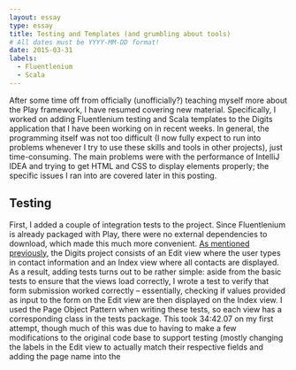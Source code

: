 ```yaml
---
layout: essay
type: essay
title: Testing and Templates (and grumbling about tools)
# All dates must be YYYY-MM-DD format!
date: 2015-03-31
labels:
  - Fluentlenium
  - Scala
---
```


After some time off from officially (unofficially?) teaching myself more about the Play framework, I have resumed covering new material.  Specifically, I worked on adding Fluentlenium testing and Scala templates to the Digits application that I have been working on in recent weeks.  In general, the programming itself was not too difficult (I now fully expect to run into problems whenever I try to use these skills and tools in other projects), just time-consuming.  The main problems were with the performance of IntelliJ IDEA and trying to get HTML and CSS to display elements properly; the specific issues I ran into are covered later in this posting.

## Testing
First, I added a couple of integration tests to the project.  Since Fluentlenium is already packaged with Play, there were no external dependencies to download, which made this much more convenient.  [As mentioned previously](/essays/application-design-mvc), the Digits project consists of an Edit view where the user types in contact information and an Index view where all contacts are displayed.  As a result, adding tests turns out to be rather simple: aside from the basic tests to ensure that the views load correctly, I wrote a test to verify that form submission worked correctly – essentially, checking if values provided as input to the form on the Edit view are then displayed on the Index view.  I used the Page Object Pattern when writing these tests, so each view has a corresponding class in the tests package.  This took 34:42.07 on my first attempt, though much of this was due to having to make a few modifications to the original code base to support testing (mostly changing the labels in the Edit view to actually match their respective fields and adding the page name into the <title> element on the page) and a fairly obvious copy-paste mistake when setting the URL to test for the New Contact page.  A second attempt was much faster at 24:27.88, and the final code for this portion is available at <https://github.com/bsogata/digits/tree/test-2>.

## Text Templates
Next, I incorporated some Scala templates into the application.  Since all of the input fields for the form were text fields at the time and all of these text fields were more or less identical aside from the values being displayed and stored, having a template made perfect sense.  Conveniently, templates for most HTML inputs are available at <https://github.com/ics-software-engineering/play-example-form/tree/master/app/views/bootstrap3>, which saved me a great deal of time in trying to make the templates myself.  As such, it took only 12:46.19 to replace the input form with Scala templates on my first attempt; after familiarizing myself with how the templates worked, this time decreased to 8:08.66.  The branch showing the state of the project at this point is at <https://github.com/bsogata/digits/tree/template-2>.

## Select Templates
Of course, many forms will have inputs other than text fields, and so I set out to add a drop-down menu for users to input their telephone type (such as "Home", "Mobile", or "Work").  The set of templates from the previous section includes a template for the select input in HTML, so in terms of programming this was really just adding another field.  However, this is where IntelliJ IDEA became very problematic as it became unresponsive for over eight minutes in total while I was working on this.  The first incident froze the IDE for roughly five minutes, and as I am quite used to IntelliJ lagging by now I took this as an opportunity to look through the documentation for the Scala templates, examine how form submission would work with a select tag, and plan out how I would write my code.  Of course, five minutes is much longer than the usual delay from IntelliJ, but once functionality was restored I treated it as an isolated event, made a mental note to grumble about it in this post, and continued on.  A few minutes later, IntelliJ froze again.  This time, I was considerably less patient and manually ended the IntelliJ process after around three minutes of unresponsiveness.  Upon restart, IntelliJ was still very slow, and as a result my first attempt to complete this took nearly an hour at 53:27.94.

A few hours later, both IntelliJ and I were apparently done throwing our respective temper tantrums and I repeated the same process in only 26:22.49 without any problems from IntelliJ.  Although it is entirely reasonable to suppose that I would have finished faster even without the freezes on my first attempt, I typically finish about 25% faster on my second attempt of all the exercises or branches that I have mentioned on this blog, leaving another 25% that I blame on IntelliJ.  I concede that [there was apparently a denial-of-service attack on GitHub at the time that I was writing code for this](https://status.github.com/messages/2015-03-31) and that could have been a factor in the poor performance of IntelliJ since many of the resources I use are hosted on GitHub, but all of my code was on my local machine, the Scala templates I used were all downloaded on my machine, and while the Checkstyle rules for the Digits project are hosted on GitHub one would expect there to be a cached copy on the local machine too and in any event I was not even using the Checkstyle plugin at the time.

After a couple of days (and working on some of the other features discussed below), I discovered a bug in the way that the select template had been incorporated into the project.  Essentially, the error message for having an invalid telephone type was being placed under the Address input field rather than the Telephone Type field.  Redoing this task properly took 17:51.53, producing the code available at <https://github.com/bsogata/digits/tree/selection-3>.

## Custom Templates
After implementing the drop-down menu in the previous section, it became obvious that there were two fields dealing with telephones (particularly since they were right next to each other), and so I essentially combined the two templates together to create a Telephone template.  This only took 13:56.95 to complete the first time.  However, there were some problems with formatting (possibly related to the aforementioned bug where the errors for the Telephone Type field were being placed below the Address field), and of course now that I am actually writing this up I am unable to replicate the problem to take a screenshot of it.  Actually trying to find a fix for this issue proved to be problematic: if there was an error for the telephone type, everything worked properly, but if only the telephone number field was invalid then the address field and submit button below would jump up a row.  Having to take more time to fix this meant that my second attempt took longer with 21:49.24 needed to get everything working.  Once this was resolved and I knew how to handle this issue, I repeated this once more and finished in 8:38.46; this branch is available at <https://github.com/bsogata/digits/tree/custom-3>.   

There are a couple of minor bugs in the handling of the custom template.  First, if the select tag for the telephone template has a valid value while the text input does not, the entire field is treated as erroneous and thus is highlighted in red even though only one of the inputs is invalid.  Second, if form submission fails due to invalid input, the value of the select tag is not preserved like the other inputs.  Fixing the first bug should not be too difficult with the proper use of conditional statements to add classes that control the color of the inputs and text; resolving the second issue turned out to be beyond my abilities.

## Adding Seed Data
Finally, I added some seed data to the application to make sure that the Index page was properly populated.  This was not difficult at all and only took 5:19.43 to complete, so of course this first attempt missed an obvious bug where any contacts the user added would overwrite the seed data due to having the same ID number.  The proper working solution was finished in 7:03.19, and the code for that is at <https://github.com/bsogata/digits/tree/init-2>.

## Conclusion
Overall, working with Fluentlenium tests and Scala templates was not that difficult in and of itself.  I am still somewhat concerned about the fact that this all feels like I am copying and modifying existing code rather than writing code myself, though not to the severity of previous posts involving Play.  Writing tests and using templates is certainly easier than writing all of the code by hand though.  The bulk of the problems this time had to do with IntelliJ, and although I will continue using it as my IDE for the time being just to give it a proper chance, the fact that I probably could have added templates into the Digits project faster with Notepad++ than in IntelliJ does not inspire a great deal of confidence in IntelliJ.
The branching for the Digits project on GitHub is rather complex even though all I did was make a branch for each new feature and immediately merge the branch into master if I was satisfied with my performance.